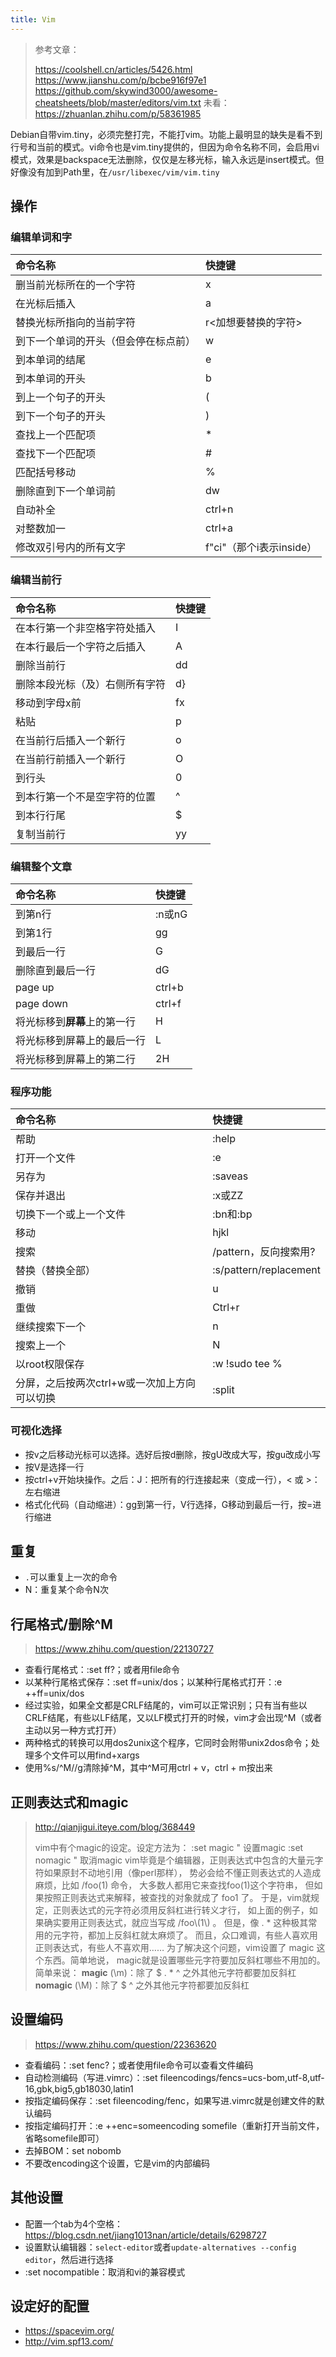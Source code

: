 ```yaml
---
title: Vim
---
```


> 参考文章：
>
> https://coolshell.cn/articles/5426.html
> https://www.jianshu.com/p/bcbe916f97e1
> https://github.com/skywind3000/awesome-cheatsheets/blob/master/editors/vim.txt
> 未看：https://zhuanlan.zhihu.com/p/58361985

Debian自带vim.tiny，必须完整打完，不能打vim。功能上最明显的缺失是看不到行号和当前的模式。vi命令也是vim.tiny提供的，但因为命令名称不同，会启用vi模式，效果是backspace无法删除，仅仅是左移光标，输入永远是insert模式。但好像没有加到Path里，在`/usr/libexec/vim/vim.tiny`

操作
----

### 编辑单词和字

|命令名称|快捷键|
|:-------|:-----|
|删当前光标所在的一个字符|x|
|在光标后插入|a|
|替换光标所指向的当前字符|r\<加想要替换的字符\>|
|到下一个单词的开头（但会停在标点前）|w|
|到本单词的结尾|e|
|到本单词的开头|b|
|到上一个句子的开头|(|
|到下一个句子的开头|)|
|查找上一个匹配项|\*|
|查找下一个匹配项|\#|
|匹配括号移动|%|
|删除直到下一个单词前|dw|
|自动补全|ctrl+n|
|对整数加一|ctrl+a|
|修改双引号内的所有文字|f"ci"（那个i表示inside）|

### 编辑当前行

|命令名称|快捷键|
|:-------|:-----|
|在本行第一个非空格字符处插入|I|
|在本行最后一个字符之后插入|A|
|删除当前行|dd|
|删除本段光标（及）右侧所有字符|d}|
|移动到字母x前|fx|
|粘贴|p|
|在当前行后插入一个新行|o|
|在当前行前插入一个新行|O|
|到行头|0|
|到本行第一个不是空字符的位置|\^|
|到本行行尾|\$|
|复制当前行|yy|

### 编辑整个文章

|命令名称|快捷键|
|:-------|:-----|
|到第n行|:n或nG|
|到第1行|gg|
|到最后一行|G|
|删除直到最后一行|dG|
|page up|ctrl+b|
|page down|ctrl+f|
|将光标移到**屏幕**上的第一行|H|
|将光标移到屏幕上的最后一行|L|
|将光标移到屏幕上的第二行|2H|

### 程序功能

|命令名称|快捷键|
|:-------|:-----|
|帮助|:help|
|打开一个文件|:e|
|另存为|:saveas|
|保存并退出|:x或ZZ|
|切换下一个或上一个文件|:bn和:bp|
|移动|hjkl|
|搜索|/pattern，反向搜索用?|
|替换（替换全部）|:s/pattern/replacement|
|撤销|u|
|重做|Ctrl+r|
|继续搜索下一个|n|
|搜索上一个|N|
|以root权限保存|:w !sudo tee %|
|分屏，之后按两次ctrl+w或一次加上方向可以切换|:split|

### 可视化选择

-   按v之后移动光标可以选择。选好后按d删除，按gU改成大写，按gu改成小写
-   按V是选择一行
-   按ctrl+v开始块操作。之后：J：把所有的行连接起来（变成一行），\< 或 \>：左右缩进
-   格式化代码（自动缩进）：gg到第一行，V行选择，G移动到最后一行，按=进行缩进

重复
----

-   `.`可以重复上一次的命令
-   N：重复某个命令N次

行尾格式/删除\^M
----------------

> https://www.zhihu.com/question/22130727

-   查看行尾格式：:set ff?；或者用file命令
-   以某种行尾格式保存：:set ff=unix/dos；以某种行尾格式打开：:e ++ff=unix/dos
-   经过实验，如果全文都是CRLF结尾的，vim可以正常识别；只有当有些以CRLF结尾，有些以LF结尾，又以LF模式打开的时候，vim才会出现\^M（或者主动以另一种方式打开）
-   两种格式的转换可以用dos2unix这个程序，它同时会附带unix2dos命令；处理多个文件可以用find+xargs
-   使用%s/\^M//g清除掉\^M，其中\^M可用ctrl + v，ctrl + m按出来

正则表达式和magic
-----------------

> http://qianjigui.iteye.com/blog/368449
>
> vim中有个magic的设定。设定方法为：
>  :set magic " 设置magic
>  :set nomagic " 取消magic
>  vim毕竟是个编辑器，正则表达式中包含的大量元字符如果原封不动地引用（像perl那样）， 势必会给不懂正则表达式的人造成麻烦，比如 /foo(1) 命令， 大多数人都用它来查找foo(1)这个字符串， 但如果按照正则表达式来解释，被查找的对象就成了 foo1 了。
>  于是，vim就规定，正则表达式的元字符必须用反斜杠进行转义才行， 如上面的例子，如果确实要用正则表达式，就应当写成 /foo\\(1\\) 。 但是，像 . \* 这种极其常用的元字符，都加上反斜杠就太麻烦了。 而且，众口难调，有些人喜欢用正则表达式，有些人不喜欢用……
>  为了解决这个问题，vim设置了 magic 这个东西。简单地说， magic就是设置哪些元字符要加反斜杠哪些不用加的。 简单来说：
>  **magic** (\\m)：除了 \$ . \* \^ 之外其他元字符都要加反斜杠
>  **nomagic** (\\M)：除了 \$ \^ 之外其他元字符都要加反斜杠

设置编码
--------

> https://www.zhihu.com/question/22363620

-   查看编码：:set fenc?；或者使用file命令可以查看文件编码
-   自动检测编码（写进.vimrc）：:set fileencodings/fencs=ucs-bom,utf-8,utf-16,gbk,big5,gb18030,latin1
-   按指定编码保存：:set fileencoding/fenc，如果写进.vimrc就是创建文件的默认编码
-   按指定编码打开：:e ++enc=someencoding somefile（重新打开当前文件，省略somefile即可）
-   去掉BOM：set nobomb
-   不要改encoding这个设置，它是vim的内部编码

其他设置
--------

-   配置一个tab为4个空格：https://blog.csdn.net/jiang1013nan/article/details/6298727
-   设置默认编辑器：`select-editor`或者`update-alternatives --config editor`，然后进行选择
-   :set nocompatible：取消和vi的兼容模式

设定好的配置
------------

-   https://spacevim.org/
-   http://vim.spf13.com/


